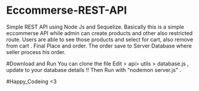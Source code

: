 # Eccommerse-REST-API
Simple REST API using Node Js and Sequelize. Basically this is a simple eccommerse API while admin can create products and other also restricted route. Users are able to see those products and select for cart, also remove from cart . Final Place and order. The order save to Server Database where seller process his order.

#Download and Run
You can clone the file Edit > api> utils > database.js , update to your database details !! Then Run with "nodemon server.js" .

#Happy_Codeing <3
